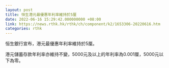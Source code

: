 ```yaml
---
layout: post
title: 恒生港元最優惠年利率維持於5厘
date: 2022-06-16 15:29:42.000000000 +08:00
link: https://news.rthk.hk/rthk/ch/component/k2/1653306-20220616.htm
categories: rthk
---
```


恒生銀行宣布，港元最優惠年利率維持於5厘。

港元儲蓄存款年利率亦維持不變，5000元及以上的年利率為0.001厘，5000元以下為零。
